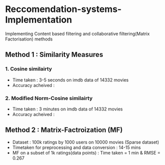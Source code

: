 # Reccomendation-systems-Implementation
Implementing Content based filtering and collaborative filtering(Matrix Factorisation) methods

## Method 1 : Similarity Measures
### 1. Cosine similairty
  * Time taken : 3-5 seconds on imdb data of 14332 movies
  * Accuracy acheived :  
### 2. Modified Norm-Cosine similairty
 * Time taken : 3 minutes on imdb data of 14332 movies
  * Accuracy acheived :  

## Method 2 : Matrix-Factroization (MF)
 * Dataset : 100k ratings by 1000 users on 10000 movies (Sparse dataset)
 * Timetaken for preprocessing and data conversion : 14-15 mins 
 * MF on a subset of 1k ratings(data points) : Time taken = 1 min & RMSE = 0.267
 
